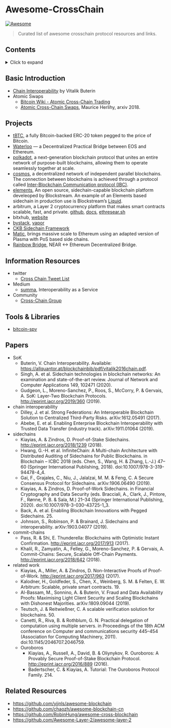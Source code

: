 # Awesome-CrossChain

[![Awesome](https://awesome.re/badge.svg)](https://github.com/AxonDAO/awesome-crosschain)

> Curated list of awesome crosschain protocol resources and links.

## Contents
<details><summary>Click to expand</summary>

- [Awesome-CrossChain](#awesome-crosschain)
  - [Contents](#contents)
  - [Basic Introduction](#basic-introduction)
  - [Projects](#projects)
  - [Information Resources](#information-resources)
  - [Tools & Libraries](#tools--libraries)
  - [Papers](#papers)
  - [Related Resources](#related-resources)

</details>

## Basic Introduction

- [Chain Interoperability](https://allquantor.at/blockchainbib/pdf/vitalik2016chain.pdf) by Vitalik Buterin
- Atomic Swaps
    - [Bitcoin Wiki - Atomic Cross-Chain Trading](https://en.bitcoin.it/wiki/Atomic_swap)
    - [Atomic Cross-Chain Swaps](https://arxiv.org/abs/1801.09515), Maurice Herlihy, arxiv 2018.

## Projects

- [tBTC](https://tbtc.network/), a fully Bitcoin-backed ERC-20 token pegged to the price of Bitcoin.
- [Waterloo](https://blog.kyber.network/waterloo-a-decentralized-practical-bridge-between-eos-and-ethereum-c25b1698f010) — a Decentralized Practical Bridge between EOS and Ethereum.
- [polkadot](https://polkadot.network), a next-generation blockchain protocol that unites an entire network of purpose-built blockchains, allowing them to operate seamlessly together at scale.
- [cosmos](https://cosmos.network), a decentralized network of independent parallel blockchains. The connection between blockchains is achieved through a protocol called [Inter-Blockchain Communication protocol (IBC)](https://blog.cosmos.network/developer-deep-dive-cosmos-ibc-5855aaf183fe).
- [elements](https://elementsproject.org/), An open source, sidechain-capable blockchain platform develeoped by Blockstream. An example of an Elements based sidechain in production use is Blockstream’s [Liquid](https://blockstream.com/liquid/).
- arbitrum, a Layer 2 cryptocurrency platform that makes smart contracts scalable, fast, and private. [github](https://github.com/OffchainLabs/arbitrum), [docs](https://developer.offchainlabs.com/docs/Developer_Quickstart/), [ethresear.sh](https://ethresear.ch/t/introducing-arbitrum-a-new-layer-2-solution/3825/13)
- bitxhub, [website](https://www.hyperchain.cn/products/interchain)
- [bystack](https://www.bystack.com/), [vapor](https://github.com/Bytom/vapor)
- [CKB Sidechain Framework](https://talk.nervos.org/t/ckb-sidechain-framework/4722)
- [Matic](https://matic.network/), brings massive scale to Ethereum using an adapted version of Plasma with PoS based side chains.
- [Rainbow Bridge](https://github.com/near/rainbow-bridge-cli), NEAR <-> Ethereum Decentralized Bridge.

## Information Resources

- twitter
    - [Cross Chain Tweet List](https://twitter.com/i/lists/1288739100896292864)
- Medium
    - [summa](https://medium.com/summa-technology), Interoperability as a Service
- Community
    - [Cross-Chain Group](https://crosschain.group/)

## Tools & Libraries

- [bitcoin-spv](https://github.com/summa-tx/bitcoin-spv)

## Papers

- SoK
    - Buterin, V. Chain Interoperability. Available: https://allquantor.at/blockchainbib/pdf/vitalik2016chain.pdf.
    - Singh, A. et al. Sidechain technologies in blockchain networks: An examination and state-of-the-art review. Journal of Network and Computer Applications 149, 102471 (2020).
    - Gudgeon, L., Moreno-Sanchez, P., Roos, S., McCorry, P. & Gervais, A. SoK: Layer-Two Blockchain Protocols. http://eprint.iacr.org/2019/360 (2019).
- chain interoperability
    - Dilley, J. et al. Strong Federations: An Interoperable Blockchain Solution to Centralized Third-Party Risks. arXiv:1612.05491 (2017).
    - Abebe, E. et al. Enabling Enterprise Blockchain Interoperability with Trusted Data Transfer (industry track). arXiv:1911.01064 (2019).
- sidechains
    - Kiayias, A. & Zindros, D. Proof-of-Stake Sidechains. http://eprint.iacr.org/2018/1239 (2018).
    - Hwang, G.-H. et al. InfiniteChain: A Multi-chain Architecture with Distributed Auditing of Sidechains for Public Blockchains. in Blockchain – ICBC 2018 (eds. Chen, S., Wang, H. & Zhang, L.-J.) 47–60 (Springer International Publishing, 2018). doi:10.1007/978-3-319-94478-4_4.
    - Gai, F., Grajales, C., Niu, J., Jalalzai, M. M. & Feng, C. A Secure Consensus Protocol for Sidechains. arXiv:1906.06490  (2019).
    - Kiayias, A. & Zindros, D. Proof-of-Work Sidechains. in Financial Cryptography and Data Security (eds. Bracciali, A., Clark, J., Pintore, F., Rønne, P. B. & Sala, M.) 21–34 (Springer International Publishing, 2020). doi:10.1007/978-3-030-43725-1_3.
    - Back, A. et al. Enabling Blockchain Innovations with Pegged Sidechains. 25.
    - Johnson, S., Robinson, P. & Brainard, J. Sidechains and interoperability. arXiv:1903.04077  (2019).
- commit-chains
    - Pass, R. & Shi, E. Thunderella: Blockchains with Optimistic Instant Confirmation. http://eprint.iacr.org/2017/913 (2017).
    - Khalil, R., Zamyatin, A., Felley, G., Moreno-Sanchez, P. & Gervais, A. Commit-Chains: Secure, Scalable Off-Chain Payments. http://eprint.iacr.org/2018/642 (2018).
- related work
    - Kiayias, A., Miller, A. & Zindros, D. Non-Interactive Proofs of Proof-of-Work. http://eprint.iacr.org/2017/963 (2017).
    - Kalodner, H., Goldfeder, S., Chen, X., Weinberg, S. M. & Felten, E. W. Arbitrum: Scalable, private smart contracts. 19.
    - Al-Bassam, M., Sonnino, A. & Buterin, V. Fraud and Data Availability Proofs: Maximising Light Client Security and Scaling Blockchains with Dishonest Majorities. arXiv:1809.09044  (2019).
    - Teutsch, J. & Reitwießner, C. A scalable veriﬁcation solution for blockchains. 50.
    - Canetti, R., Riva, B. & Rothblum, G. N. Practical delegation of computation using multiple servers. in Proceedings of the 18th ACM conference on Computer and communications security 445–454 (Association for Computing Machinery, 2011). doi:10.1145/2046707.2046759.
    - Ouroboros
        - Kiayias, A., Russell, A., David, B. & Oliynykov, R. Ouroboros: A Provably Secure Proof-of-Stake Blockchain Protocol. http://eprint.iacr.org/2016/889 (2016).
        - Badertscher, C. & Kiayias, A. Tutorial: The Ouroboros Protocol Family. 214.

## Related Resources

- https://github.com/yjjnls/awesome-blockchain
- https://github.com/chaozh/awesome-blockchain-cn
- https://github.com/RobinHung/awesome-cross-blockchain
- https://github.com/Awesome-Layer-2/awesome-layer-2
